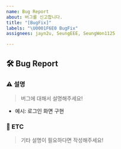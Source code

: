 ```yaml
---
name: Bug Report
about: 버그를 신고합니다.
title: "[BugFix]"
labels: "\U0001F6E0️ BugFix"
assignees: jayn2u, SeungEEE, SeungWon1125

---
```


## 🛠️ Bug Report

### ⚠️ 설명

> 버그에 대해서 설명해주세요!

- 예시: 로그인 화면 구현

### 📝 ETC

> 기타 설명이 필요하다면 작성해주세요!
